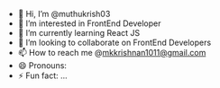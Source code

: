 - 👋 Hi, I’m @muthukrish03
- 👀 I’m interested in FrontEnd Developer
- 🌱 I’m currently learning React JS
- 💞️ I’m looking to collaborate on FrontEnd Developers
- 📫 How to reach me @mkkrishnan1011@gmail.com
- 😄 Pronouns: 
- ⚡ Fun fact: ...

<!---
muthukrish03/muthukrish03 is a ✨ special ✨ repository because its `README.md` (this file) appears on your GitHub profile.
You can click the Preview link to take a look at your changes.
--->
